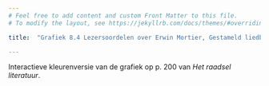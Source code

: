 ```yaml
---
# Feel free to add content and custom Front Matter to this file.
# To modify the layout, see https://jekyllrb.com/docs/themes/#overriding-theme-defaults

title:  "Grafiek 8.4 Lezersoordelen over Erwin Mortier, Gestameld liedboek"

---
```

Interactieve kleurenversie van de grafiek op p. 200 van *Het raadsel literatuur*.

<script src="https://d3js.org/d3.v6.min.js" defer></script>
<script src="https://d3js.org/d3-scale.v3.min.js" defer></script>

<script src="js/companion_utils_locale-nl.js" defer></script>
<script src="js/companion_utils_colors.js" defer></script>
<script src="js/companion_utils_svg2png.js" defer></script>
<script src="js/companion_abstraction_data_point_labeler.js" defer></script>
<script src="js/companion_abstraction_barchart.js" defer></script>

<script src="js/companion_chart_bookrating.js" defer></script>
<script src="js/companion_chart_8-4_liedboek.js" defer></script>

<div class="chart_float" id="chart_8-4_liedboek">
  <div class="plot"></div>
</div>

<!-- **Hoe zijn de metingen te repliceren?**
VOORBEELDQUERY HIER! -->
